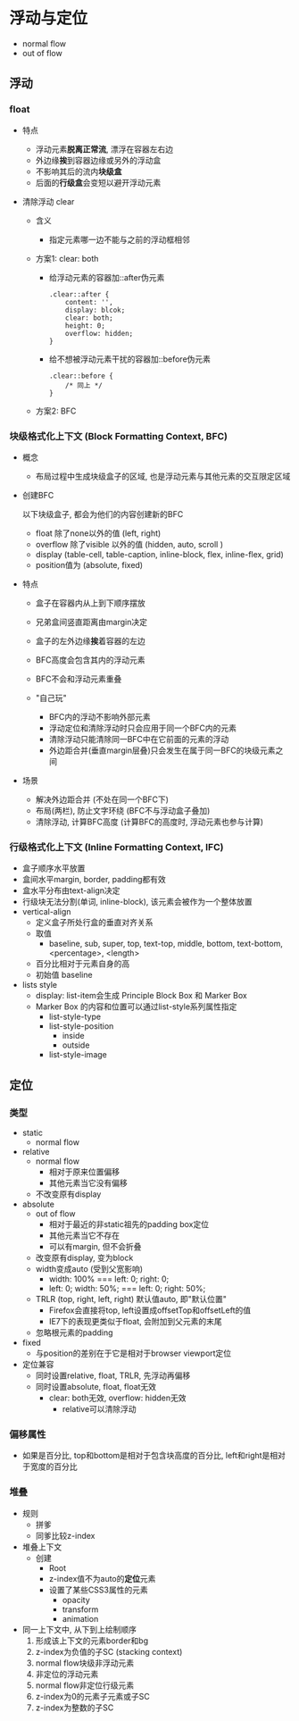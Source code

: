 # 浮动与定位

- normal flow
- out of flow 

## 浮动

### float

- 特点
  - 浮动元素**脱离正常流**, 漂浮在容器左右边
  - 外边缘**挨**到容器边缘或另外的浮动盒
  - 不影响其后的流内**块级盒**
  - 后面的**行级盒**会变短以避开浮动元素

- 清除浮动 clear

  - 含义

    - 指定元素哪一边不能与之前的浮动框相邻

  - 方案1: clear: both

    - 给浮动元素的容器加::after伪元素

      ```
      .clear::after {
          content: '',
          display: blcok;
          clear: both;
          height: 0;
          overflow: hidden;
      }
      ```

    - 给不想被浮动元素干扰的容器加::before伪元素

      ```
      .clear::before {
          /* 同上 */
      }
      ```

  - 方案2: BFC

### 块级格式化上下文 (Block Formatting Context, **BFC**)

- 概念

  - 布局过程中生成块级盒子的区域, 也是浮动元素与其他元素的交互限定区域

- 创建BFC

  以下块级盒子, 都会为他们的内容创建新的BFC

  - float 除了none以外的值 (left, right)
  - overflow 除了visible 以外的值 (hidden, auto, scroll )
  - display (table-cell, table-caption, inline-block, flex, inline-flex, grid)
  - position值为 (absolute, fixed)

- 特点

  - 盒子在容器内从上到下顺序摆放
  - 兄弟盒间竖直距离由margin决定
  - 盒子的左外边缘**挨**着容器的左边


  - BFC高度会包含其内的浮动元素
  - BFC不会和浮动元素重叠
  - "自己玩"
    - BFC内的浮动不影响外部元素
    - 浮动定位和清除浮动时只会应用于同一个BFC内的元素
    - 清除浮动只能清除同一BFC中在它前面的元素的浮动
    - 外边距合并(垂直margin层叠)只会发生在属于同一BFC的块级元素之间

- 场景 

  - 解决外边距合并 (不处在同一个BFC下)
  - 布局(两栏), 防止文字环绕 (BFC不与浮动盒子叠加)
  - 清除浮动, 计算BFC高度 (计算BFC的高度时, 浮动元素也参与计算)

### 行级格式化上下文 (Inline Formatting Context, **IFC**)

- 盒子顺序水平放置
- 盒间水平margin, border, padding都有效
- 盒水平分布由text-align决定
- 行级块无法分割(单词, inline-block), 该元素会被作为一个整体放置
- vertical-align
  - 定义盒子所处行盒的垂直对齐关系 
  - 取值
    - baseline, sub, super, top, text-top, middle, bottom, text-bottom, \<percentage\>, \<length\>
  - 百分比相对于元素自身的高
  - 初始值 baseline
- lists style
  - display: list-item会生成 Principle Block Box 和 Marker Box
  - Marker Box 的内容和位置可以通过list-style系列属性指定 
    - list-style-type
    - list-style-position
      - inside
      - outside
    - list-style-image

## 定位

### 类型

- static
  - normal flow
- relative
  - normal flow
    - 相对于原来位置偏移
    - 其他元素当它没有偏移
  - 不改变原有display
- absolute
  - out of flow
    - 相对于最近的非static祖先的padding box定位
    - 其他元素当它不存在
    - 可以有margin, 但不会折叠
  - 改变原有display, 变为block
  - width变成auto (受到父宽影响)
    - width: 100% === left: 0; right: 0;
    - left: 0; width: 50%; === left: 0; right: 50%;
  - TRLR (top, right, left, right) 默认值auto, 即"默认位置"
    - Firefox会直接将top, left设置成offsetTop和offsetLeft的值
    - IE7下的表现更类似于float, 会附加到父元素的末尾
  - 忽略根元素的padding
- fixed
  - 与position的差别在于它是相对于browser viewport定位
- 定位兼容
  - 同时设置relative, float, TRLR, 先浮动再偏移
  - 同时设置absolute, float, float无效
    - clear: both无效, overflow: hidden无效
      - relative可以清除浮动

### 偏移属性

- 如果是百分比, top和bottom是相对于包含块高度的百分比, left和right是相对于宽度的百分比

### 堆叠

- 规则
  - 拼爹
  - 同爹比较z-index
- 堆叠上下文
  - 创建
    - Root
    - z-index值不为auto的**定位**元素
    - 设置了某些CSS3属性的元素
      - opacity
      - transform
      - animation
- 同一上下文中, 从下到上绘制顺序
  1. 形成该上下文的元素border和bg
  2. z-index为负值的子SC (stacking context)
  3. normal flow块级非浮动元素
  4. 非定位的浮动元素
  5. normal flow非定位行级元素
  6. z-index为0的元素子元素或子SC
  7. z-index为整数的子SC
